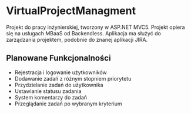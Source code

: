 # VirtualProjectManagment
Projekt do pracy inżynierskiej, tworzony w ASP.NET MVC5. 
Projekt opiera się na usługach MBaaS od Backendless.
Aplikacja ma służyć do zarządzania projektem, podobnie do znanej aplikacji JIRA.


## Planowane Funkcjonalności
* Rejestracja i logowanie użytkowników
* Dodawanie zadań z różnym stopniem priorytetu
* Przydzielanie zadań do użytkownika
* Ustawianie statusu zadania
* System komentarzy do zadań
* Przeglądanie zadań po wybranym kryterium
